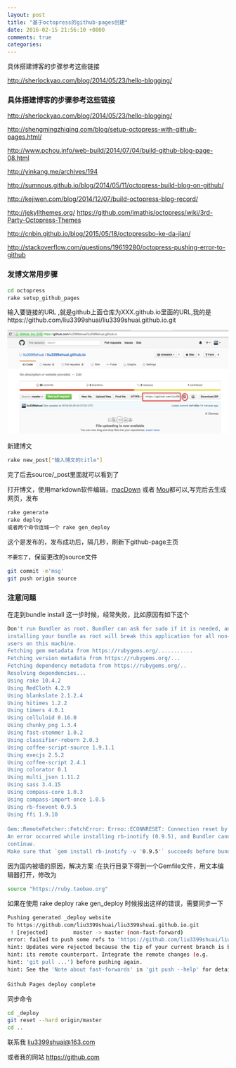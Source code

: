 ```yaml
---
layout: post
title: "基于octopress的github-pages创建"
date: 2016-02-15 21:56:10 +0800
comments: true
categories: 
---
```


具体搭建博客的步骤参考这些链接

http://sherlockyao.com/blog/2014/05/23/hello-blogging/

<!-- more -->

### 具体搭建博客的步骤参考这些链接

http://sherlockyao.com/blog/2014/05/23/hello-blogging/

http://shengmingzhiqing.com/blog/setup-octopress-with-github-pages.html/

http://www.pchou.info/web-build/2014/07/04/build-github-blog-page-08.html

http://yinkang.me/archives/194

http://sumnous.github.io/blog/2014/05/11/octopress-build-blog-on-github/

http://kejiwen.com/blog/2014/12/07/build-octopress-blog-record/

http://jekyllthemes.org/
https://github.com/imathis/octopress/wiki/3rd-Party-Octopress-Themes

http://cnbin.github.io/blog/2015/05/18/octopressbo-ke-da-jian/

http://stackoverflow.com/questions/19619280/octopress-pushing-error-to-github

### 发博文常用步骤

```bash
cd octopress
rake setup_github_pages
```
输入要链接的URL ,就是github上面仓库为XXX.github.io里面的URL,我的是https://github.com/liu3399shuai/liu3399shuai.github.io.git

![](/images/github_url.png)

新建博文

```bash
rake new_post["输入博文的title"]
```
完了后去source/_post里面就可以看到了

打开博文，使用markdown软件编辑，[macDown](http://macdown.uranusjr.com/) 或者 [Mou](http://25.io/mou/)都可以,写完后去生成网页，发布

```bash
rake generate
rake deploy
或者两个命令连城一个 rake gen_deploy
```
这个是发布的，发布成功后，隔几秒，刷新下github-page主页

`不要忘了`，保留更改的source文件

```bash
git commit -m'msg'
git push origin source
```

### 注意问题

在走到bundle install 这一步时候，经常失败，比如原因有如下这个

```bash
Don't run Bundler as root. Bundler can ask for sudo if it is needed, and
installing your bundle as root will break this application for all non-root
users on this machine.
Fetching gem metadata from https://rubygems.org/...........
Fetching version metadata from https://rubygems.org/...
Fetching dependency metadata from https://rubygems.org/..
Resolving dependencies...
Using rake 10.4.2
Using RedCloth 4.2.9
Using blankslate 2.1.2.4
Using hitimes 1.2.2
Using timers 4.0.1
Using celluloid 0.16.0
Using chunky_png 1.3.4
Using fast-stemmer 1.0.2
Using classifier-reborn 2.0.3
Using coffee-script-source 1.9.1.1
Using execjs 2.5.2
Using coffee-script 2.4.1
Using colorator 0.1
Using multi_json 1.11.2
Using sass 3.4.15
Using compass-core 1.0.3
Using compass-import-once 1.0.5
Using rb-fsevent 0.9.5
Using ffi 1.9.10

Gem::RemoteFetcher::FetchError: Errno::ECONNRESET: Connection reset by peer - SSL_connect (https://rubygems.org/gems/rb-inotify-0.9.5.gem)
An error occurred while installing rb-inotify (0.9.5), and Bundler cannot
continue.
Make sure that `gem install rb-inotify -v '0.9.5'` succeeds before bundling.
```

因为国内被墙的原因，解决方案 :在执行目录下得到一个Gemfile文件，用文本编辑器打开，修改为

```bash
source "https://ruby.taobao.org"
```

如果在使用 rake deploy rake gen_deploy 时候报出这样的错误，需要同步一下

```bash
Pushing generated _deploy website
To https://github.com/liu3399shuai/liu3399shuai.github.io.git
 ! [rejected]        master -> master (non-fast-forward)
error: failed to push some refs to 'https://github.com/liu3399shuai/liu3399shuai.github.io.git'
hint: Updates were rejected because the tip of your current branch is behind
hint: its remote counterpart. Integrate the remote changes (e.g.
hint: 'git pull ...') before pushing again.
hint: See the 'Note about fast-forwards' in 'git push --help' for details.

Github Pages deploy complete
```

同步命令

```bash
cd _deploy
git reset --hard origin/master
cd ..
```

联系我 <liu3399shuai@163.com>

或者我的网站 <https://github.com>
